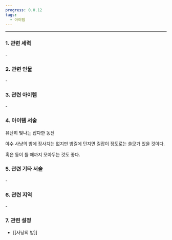 ```yaml
---
progress: 0.0.12
tags:
  - 아이템
---
```

---
### 1. 관련 세력 
 \-

### 2. 관련 인물
 \-

### 3. 관련 아이템
\-


### 4. 아이템 서술
유난히 빛나는 잡다한 동전  
  
야수 사냥의 밤에 장사치는 없지만 밤길에 던지면 길잡이 정도로는 쓸모가 있을 것이다.  
  
혹은 동이 틀 때까지 모아두는 것도 좋다.

### 5. 관련 기타 서술
\-
### 6. 관련 지역
\-

### 7. 관련 설정
- [[사냥의 밤]]